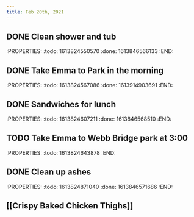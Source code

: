 ```yaml
---
title: Feb 20th, 2021
---
```


## DONE Clean shower and tub
:PROPERTIES:
:todo: 1613824550570
:done: 1613846566133
:END:
## DONE Take Emma to Park in the morning
:PROPERTIES:
:todo: 1613824567086
:done: 1613914903691
:END:
## DONE Sandwiches for lunch
:PROPERTIES:
:todo: 1613824607211
:done: 1613846568510
:END:
## TODO Take Emma to Webb Bridge park at 3:00
:PROPERTIES:
:todo: 1613824643878
:END:
## DONE Clean up ashes
:PROPERTIES:
:todo: 1613824871040
:done: 1613846571686
:END:
## [[Crispy Baked Chicken Thighs]]

